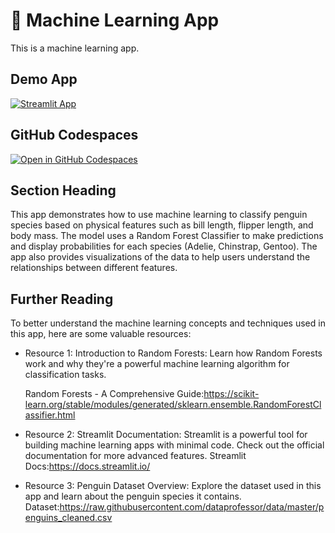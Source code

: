 # 🤖 Machine Learning App 


This is a machine learning app.

## Demo App

[![Streamlit App](https://static.streamlit.io/badges/streamlit_badge_black_white.svg)](https://akmachinelearning.streamlit.app//)

## GitHub Codespaces

[![Open in GitHub Codespaces](https://github.com/codespaces/badge.svg)](https://codespaces.new/streamlit/akmachinelearning.streamlit.app/?quickstart=1)

## Section Heading

This app demonstrates how to use machine learning to classify penguin species based on physical features such as bill length, flipper length, and body mass. The model uses a Random Forest Classifier to make predictions and display probabilities for each species (Adelie, Chinstrap, Gentoo). The app also provides visualizations of the data to help users understand the relationships between different features.

## Further Reading


To better understand the machine learning concepts and techniques used in this app, here are some valuable resources:
- Resource 1:
  Introduction to Random Forests:
  Learn how Random Forests work and why they're a powerful machine learning algorithm for classification tasks.
  
  Random Forests - A Comprehensive Guide:https://scikit-learn.org/stable/modules/generated/sklearn.ensemble.RandomForestClassifier.html
  
- Resource 2:
  Streamlit Documentation:
  Streamlit is a powerful tool for building machine learning apps with minimal code. Check out the official documentation for more advanced features.
  Streamlit Docs:https://docs.streamlit.io/
 
- Resource 3:
  Penguin Dataset Overview:
  Explore the dataset used in this app and learn about the penguin species it contains.
   Dataset:https://raw.githubusercontent.com/dataprofessor/data/master/penguins_cleaned.csv
